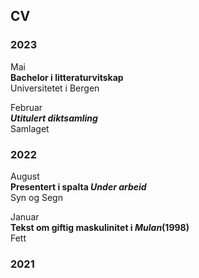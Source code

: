 ## CV

### 2023

Mai  
__Bachelor i litteraturvitskap__  
Universitetet i Bergen 

Februar  
__*Utitulert diktsamling*__  
Samlaget


### 2022

August  
__Presentert i spalta *Under arbeid*__  
Syn og Segn  
  
Januar  
__Tekst om giftig maskulinitet i _Mulan_(1998)__  
Fett  

### 2021
